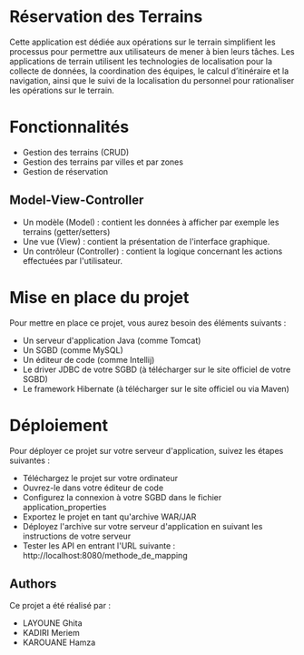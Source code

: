 # Réservation des Terrains

Cette application est  dédiée aux opérations sur le terrain simplifient les processus pour permettre aux utilisateurs de mener à bien leurs tâches. Les applications de terrain utilisent les technologies de localisation pour la collecte de données, la coordination des équipes, le calcul d’itinéraire et la navigation, ainsi que le suivi de la localisation du personnel pour rationaliser les opérations sur le terrain.

# Fonctionnalités
- Gestion des terrains (CRUD) 
- Gestion des terrains par villes et par zones
- Gestion de réservation

## Model-View-Controller
- Un modèle (Model) : contient les données à afficher par exemple les terrains (getter/setters)
- Une vue (View) : contient la présentation de l'interface graphique.
- Un contrôleur (Controller) : contient la logique concernant les actions effectuées par l'utilisateur.

# Mise en place du projet

Pour mettre en place ce projet, vous aurez besoin des éléments suivants :

- Un serveur d'application Java (comme Tomcat)
- Un SGBD (comme MySQL)
- Un éditeur de code (comme Intellij)
- Le driver JDBC de votre SGBD (à télécharger sur le site officiel de votre SGBD)
- Le framework Hibernate (à télécharger sur le site officiel ou via Maven)

# Déploiement

Pour déployer ce projet sur votre serveur d'application, suivez les étapes suivantes :

- Téléchargez le projet sur votre ordinateur
- Ouvrez-le dans votre éditeur de code
- Configurez la connexion à votre SGBD dans le fichier application_properties
- Exportez le projet en tant qu'archive WAR/JAR
- Déployez l'archive sur votre serveur d'application en suivant les instructions de votre serveur
- Tester les API en entrant l'URL suivante : http://localhost:8080/methode_de_mapping

## Authors

Ce projet a été réalisé par : 
- LAYOUNE Ghita 
- KADIRI Meriem 
- KAROUANE Hamza

